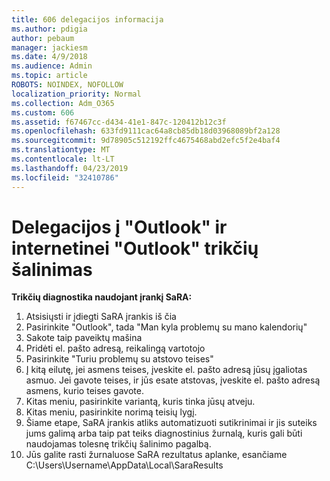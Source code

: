 ```yaml
---
title: 606 delegacijos informacija
ms.author: pdigia
author: pebaum
manager: jackiesm
ms.date: 4/9/2018
ms.audience: Admin
ms.topic: article
ROBOTS: NOINDEX, NOFOLLOW
localization_priority: Normal
ms.collection: Adm_O365
ms.custom: 606
ms.assetid: f67467cc-d434-41e1-847c-120412b12c3f
ms.openlocfilehash: 633fd9111cac64a8cb85db18d03968089bf2a128
ms.sourcegitcommit: 9d78905c512192ffc4675468abd2efc5f2e4baf4
ms.translationtype: MT
ms.contentlocale: lt-LT
ms.lasthandoff: 04/23/2019
ms.locfileid: "32410786"
---
```

# <a name="troubleshooting-delegation-in-outlook-and-outlook-on-the-web"></a>Delegacijos į "Outlook" ir internetinei "Outlook" trikčių šalinimas

**Trikčių diagnostika naudojant įrankį SaRA:**

1. Atsisiųsti ir įdiegti SaRA įrankis iš čia
1. Pasirinkite "Outlook", tada "Man kyla problemų su mano kalendorių"
1. Sakote taip paveiktų mašina
1. Pridėti el. pašto adresą, reikalingą vartotojo
1. Pasirinkite "Turiu problemų su atstovo teises"
1. Į kitą eilutę, jei asmens teises, įveskite el. pašto adresą jūsų įgaliotas asmuo. Jei gavote teises, ir jūs esate atstovas, įveskite el. pašto adresą asmens, kurio teises gavote.
1. Kitas meniu, pasirinkite variantą, kuris tinka jūsų atveju. 
1. Kitas meniu, pasirinkite norimą teisių lygį.
1. Šiame etape, SaRA įrankis atliks automatizuoti sutikrinimai ir jis suteiks jums galimą arba taip pat teiks diagnostinius žurnalą, kuris gali būti naudojamas tolesnę trikčių šalinimo pagalbą.
1. Jūs galite rasti žurnaluose SaRA rezultatus aplanke, esančiame C:\Users\Username\AppData\Local\SaraResults